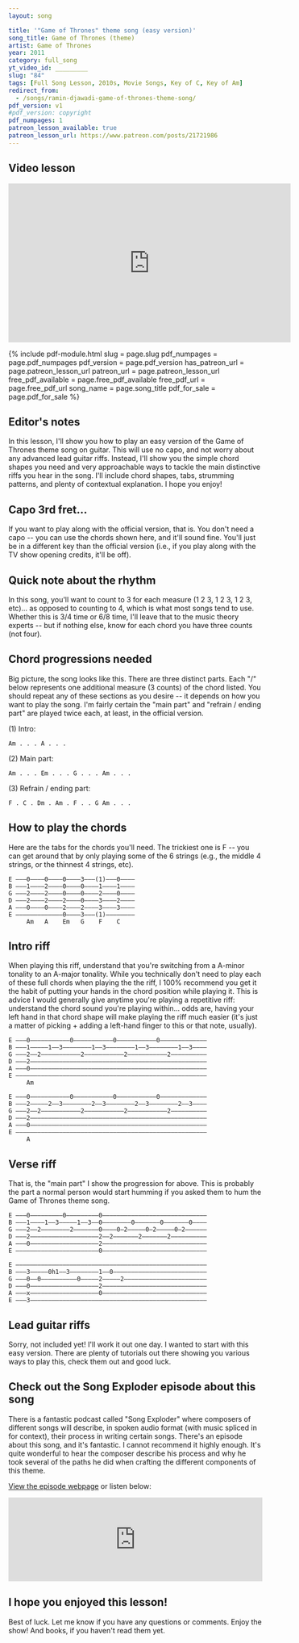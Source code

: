 ```yaml
---
layout: song

title: '"Game of Thrones" theme song (easy version)'
song_title: Game of Thrones (theme)
artist: Game of Thrones
year: 2011
category: full_song
yt_video_id: _________
slug: "84"
tags: [Full Song Lesson, 2010s, Movie Songs, Key of C, Key of Am]
redirect_from:
  - /songs/ramin-djawadi-game-of-thrones-theme-song/
pdf_version: v1
#pdf_version: copyright
pdf_numpages: 1
patreon_lesson_available: true
patreon_lesson_url: https://www.patreon.com/posts/21721986
---
```


## Video lesson

<iframe width="560" height="315" src="https://www.youtube.com/embed/u_1fqr5OCMU?showinfo=0" frameborder="0" allowfullscreen></iframe>

{% include pdf-module.html slug = page.slug pdf_numpages = page.pdf_numpages pdf_version = page.pdf_version has_patreon_url = page.patreon_lesson_url patreon_url = page.patreon_lesson_url free_pdf_available = page.free_pdf_available free_pdf_url = page.free_pdf_url song_name = page.song_title pdf_for_sale = page.pdf_for_sale %}

## Editor's notes

In this lesson, I'll show you how to play an easy version of the Game of Thrones theme song on guitar. This will use no capo, and not worry about any advanced lead guitar riffs. Instead, I'll show you the simple chord shapes you need and very approachable ways to tackle the main distinctive riffs you hear in the song. I'll include chord shapes, tabs, strumming patterns, and plenty of contextual explanation. I hope you enjoy!

## Capo 3rd fret...

If you want to play along with the official version, that is. You don't need a capo -- you can use the chords shown here, and it'll sound fine. You'll just be in a different key than the official version (i.e., if you play along with the TV show opening credits, it'll be off).

## Quick note about the rhythm

In this song, you'll want to count to 3 for each measure (1 2 3, 1 2 3, 1 2 3, etc)... as opposed to counting to 4, which is what most songs tend to use. Whether this is 3/4 time or 6/8 time, I'll leave that to the music theory experts -- but if nothing else, know for each chord you have three counts (not four).

## Chord progressions needed

Big picture, the song looks like this. There are three distinct parts. Each "/" below represents one additional measure (3 counts) of the chord listed. You should repeat any of these sections as you desire -- it depends on how you want to play the song. I'm fairly certain the "main part" and "refrain / ending part" are played twice each, at least, in the official version.

(1) Intro:

    Am . . . A . . .

(2) Main part:

    Am . . . Em . . . G . . . Am . . .

(3) Refrain / ending part:

    F . C . Dm . Am . F . . G Am . . .

## How to play the chords

Here are the tabs for the chords you'll need. The trickiest one is F -- you can get around that by only playing some of the 6 strings (e.g., the middle 4 strings, or the thinnest 4 strings, etc).

    E –––0––––0––––0––––3–––(1)–––0––––
    B –––1––––2––––0––––0––––1––––1––––
    G –––2––––2––––0––––0––––2––––0––––
    D –––2––––2––––2––––0––––3––––2––––
    A –––0––––0––––2––––2––––3––––3––––
    E –––––––––––––0––––3–––(1)––––––––
         Am   A    Em   G    F    C

## Intro riff

When playing this riff, understand that you're switching from a A-minor tonality to an A-major tonality. While you technically don't need to play each of these full chords when playing the the riff, I 100% recommend you get it the habit of putting your hands in the chord position while playing it. This is advice I would generally give anytime you're playing a repetitive riff: understand the chord sound you're playing within... odds are, having your left hand in that chord shape will make playing the riff much easier (it's just a matter of picking + adding a left-hand finger to this or that note, usually).

    E –––0–––––––––––0–––––––––––0–––––––––––0–––––––––––––
    B –––1–––––1––3––––––––1––3––––––––1––3––––––––1––3––––
    G –––2––2–––––––––––2–––––––––––2–––––––––––2––––––––––
    D –––2–––––––––––––––––––––––––––––––––––––––––––––––––
    A –––0–––––––––––––––––––––––––––––––––––––––––––––––––
    E –––––––––––––––––––––––––––––––––––––––––––––––––––––
         Am

    E –––0–––––––––––0–––––––––––0–––––––––––0–––––––––––––
    B –––2–––––2––3––––––––2––3––––––––2––3––––––––2––3––––
    G –––2––2–––––––––––2–––––––––––2–––––––––––2––––––––––
    D –––2–––––––––––––––––––––––––––––––––––––––––––––––––
    A –––0–––––––––––––––––––––––––––––––––––––––––––––––––
    E –––––––––––––––––––––––––––––––––––––––––––––––––––––
         A

## Verse riff

That is, the "main part" I show the progression for above. This is probably the part a normal person would start humming if you asked them to hum the Game of Thrones theme song.

    E –––0–––––––––0–––––––––0–––––––––––––––––––––––––––––
    B –––1––––1––3–––––1––3––0––––––––0–––––––0–––––––0––––
    G –––2––2––––––––2–––––––0––––0–2–––––0–2–––––0–2––––––
    D –––2–––––––––––––––––––2––2–––––––2–––––––2––––––––––
    A –––0–––––––––––––––––––2–––––––––––––––––––––––––––––
    E –––––––––––––––––––––––0–––––––––––––––––––––––––––––

    E –––––––––––––––––––––––––––––––––––––––––––––––––––––
    B –––3–––––0h1––3––––––––1––0––––––––––––––––––––––––––
    G –––0––0––––––––––0–––––2–––––2–––––––––––––––––––––––
    D –––0–––––––––––––––––––2–––––––––––––––––––––––––––––
    A –––x–––––––––––––––––––0–––––––––––––––––––––––––––––
    E –––3–––––––––––––––––––––––––––––––––––––––––––––––––

## Lead guitar riffs

Sorry, not included yet! I'll work it out one day. I wanted to start with this easy version. There are plenty of tutorials out there showing you various ways to play this, check them out and good luck.

## Check out the Song Exploder episode about this song

There is a fantastic podcast called "Song Exploder" where composers of different songs will describe, in spoken audio format (with music spliced in for context), their process in writing certain songs. There's an episode about this song, and it's fantastic. I cannot recommend it highly enough. It's quite wonderful to hear the composer describe his process and why he took several of the paths he did when crafting the different components of this theme.

[View the episode webpage](http://songexploder.net/ramin-djawadi) or listen below:

<iframe width="100%" height="166" scrolling="no" frameborder="no" src="https://w.soundcloud.com/player/?url=https%3A//api.soundcloud.com/tracks/209831975&amp;color=e93f91&amp;show_artwork=false"></iframe>

## I hope you enjoyed this lesson!

Best of luck. Let me know if you have any questions or comments. Enjoy the show! And books, if you haven't read them yet.
